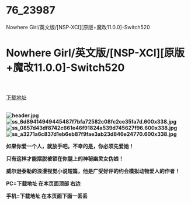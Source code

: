 # 76_23987
Nowhere Girl/英文版/[NSP-XCI][原版+魔改11.0.0]-Switch520
# Nowhere Girl/英文版/[NSP-XCI][原版+魔改11.0.0]-Switch520
 <br/></br>
[下载地址](https://www.switch520.cc/article/23987 "下载地址")
<br/></br>

<p><strong><img title="header.jpg" src="https://www.switch520.cc/muke_img/2021_11_01_3e735c2f52cd3.jpg" alt="header.jpg"></strong><br>
<strong><img title="ss_6d89414949445487f7bfa72582c08fc2ce35fa7d.600x338.jpg" src="https://www.switch520.cc/muke_img/2021_11_01_680af699ba9ed.jpg" alt="ss_6d89414949445487f7bfa72582c08fc2ce35fa7d.600x338.jpg"></strong><br>
<strong><img title="ss_0857d43df8742c661e46f91824a539d745627f96.600x338.jpg" src="https://www.switch520.cc/muke_img/2021_11_01_82a67cbca7190.jpg" alt="ss_0857d43df8742c661e46f91824a539d745627f96.600x338.jpg"></strong><br>
<strong><img title="ss_a3271a6c837d1eb6eb87f9fae3ab23d846e24770.600x338.jpg" src="https://www.switch520.cc/muke_img/2021_11_01_d25b6095fc832.jpg" alt="ss_a3271a6c837d1eb6eb87f9fae3ab23d846e24770.600x338.jpg">&nbsp;</strong></p>
<p><strong>如果你爱一个人，就放手吧。不幸的是，你必须先爱她！</strong></p>
<p><strong>只有这样才能摆脱被锁在你腿上的神秘幽灵女伪娘！</strong></p>
<p><strong>威尔逊泰勒的浪漫视觉小说短篇，他是广受好评的约会模拟动物爱人的作者！</strong></p>

<p><strong>PC=下载地址 在本页面顶部 右边</strong></p>
<p><strong>手机=下载地址 在本页面下面一丢丢</strong></p>

